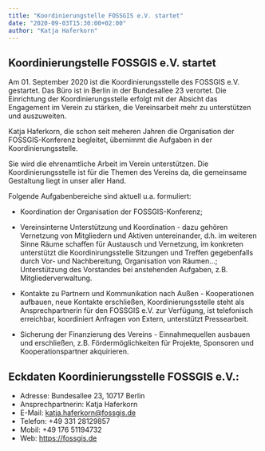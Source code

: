 ```yaml
---
title: "Koordinierungstelle FOSSGIS e.V. startet"
date: "2020-09-03T15:30:00+02:00"
author: "Katja Haferkorn"
---
```

## Koordinierungstelle FOSSGIS e.V. startet

Am 01. September 2020 ist die Koordinierungsstelle des FOSSGIS e.V. gestartet. Das Büro ist in Berlin in der Bundesallee 23 verortet.
Die Einrichtung der Koordinierungsstelle erfolgt mit der Absicht das Engagement im Verein zu stärken, die Vereinsarbeit mehr zu unterstützen und 
auszuweiten.

Katja Haferkorn, die schon seit meheren Jahren die Organisation der FOSSGIS-Konferenz begleitet, übernimmt die Aufgaben in der Koordinierungsstelle.

Sie wird die ehrenamtliche Arbeit im Verein unterstützen. Die Koordinierungsstelle ist für die Themen des Vereins da, die gemeinsame Gestaltung liegt in unser aller Hand.

Folgende Aufgabenbereiche sind aktuell u.a. formuliert:

* Koordination der Organisation der FOSSGIS-Konferenz;

* Vereinsinterne Unterstützung und Koordination - dazu gehören Vernetzung von Mitgliedern und Aktiven untereinander, d.h. im weiteren 
Sinne Räume schaffen für Austausch und Vernetzung, im konkreten unterstützt die Koordinirungsstelle Sitzungen und Treffen gegebenfalls durch Vor- und 
Nachbereitung, Organisation von Räumen...; Unterstützung des Vorstandes bei anstehenden Aufgaben, z.B. Mitgliederverwaltung.

* Kontakte zu Partnern und Kommunikation nach Außen - Kooperationen aufbauen, neue Kontakte erschließen, Koordinierungsstelle steht als Ansprechpartnerin für den FOSSGIS e.V. zur Verfügung, ist telefonisch erreichbar, koordiniert Anfragen von Extern, unterstützt Pressearbeit.

* Sicherung der Finanzierung des Vereins - Einnahmequellen ausbauen und erschließen, z.B. Fördermöglichkeiten für Projekte, Sponsoren und Kooperationspartner akquirieren.


## Eckdaten Koordinierungsstelle FOSSGIS e.V.:

* Adresse: Bundesallee 23, 10717 Berlin 
* Ansprechpartnerin: Katja Haferkorn
* E-Mail: katja.haferkorn@fossgis.de
* Telefon: +49 331 28129857
* Mobil: +49 176 51194732
* Web: https://fossgis.de 

